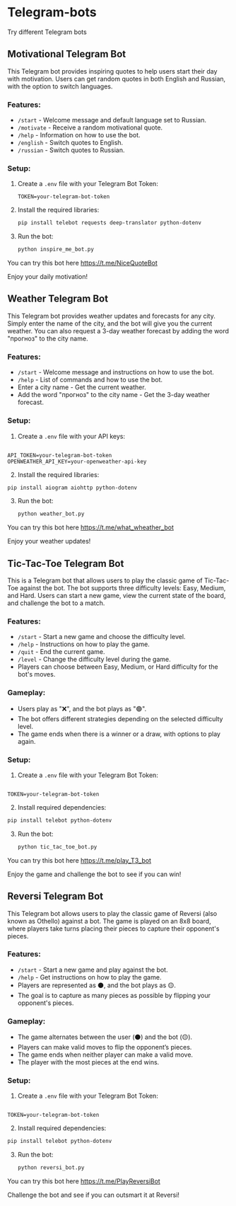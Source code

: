 # Telegram-bots
Try different Telegram bots

## Motivational Telegram Bot

This Telegram bot provides inspiring quotes to help users start their day with motivation. Users can get random quotes in both English and Russian, with the option to switch languages.

### Features:

* `/start` - Welcome message and default language set to Russian.
* `/motivate` - Receive a random motivational quote.
* `/help` - Information on how to use the bot.
* `/english` - Switch quotes to English.
* `/russian` - Switch quotes to Russian.

### Setup:

1. Create a `.env` file with your Telegram Bot Token:

   ```
   TOKEN=your-telegram-bot-token
   ```
2. Install the required libraries:

   ```bash
   pip install telebot requests deep-translator python-dotenv
   ```
3. Run the bot:

   ```bash
   python inspire_me_bot.py
   ```
You can try this bot here https://t.me/NiceQuoteBot

Enjoy your daily motivation!

## Weather Telegram Bot

This Telegram bot provides weather updates and forecasts for any city. Simply enter the name of the city, and the bot will give you the current weather. You can also request a 3-day weather forecast by adding the word "прогноз" to the city name.

### Features:
- `/start` - Welcome message and instructions on how to use the bot.
- `/help` - List of commands and how to use the bot.
- Enter a city name - Get the current weather.
- Add the word "прогноз" to the city name - Get the 3-day weather forecast.

### Setup:
1. Create a `.env` file with your API keys:
```

API_TOKEN=your-telegram-bot-token
OPENWEATHER_API_KEY=your-openweather-api-key

````
2. Install the required libraries:
```bash
pip install aiogram aiohttp python-dotenv
````

3. Run the bot:

   ```bash
   python weather_bot.py
   ```
You can try this bot here https://t.me/what_wheather_bot

Enjoy your weather updates!

## Tic-Tac-Toe Telegram Bot

This is a Telegram bot that allows users to play the classic game of Tic-Tac-Toe against the bot. The bot supports three difficulty levels: Easy, Medium, and Hard. Users can start a new game, view the current state of the board, and challenge the bot to a match.

### Features:
- `/start` - Start a new game and choose the difficulty level.
- `/help` - Instructions on how to play the game.
- `/quit` - End the current game.
- `/level` - Change the difficulty level during the game.
- Players can choose between Easy, Medium, or Hard difficulty for the bot's moves.
  
### Gameplay:
- Users play as "❌", and the bot plays as "🟢".
- The bot offers different strategies depending on the selected difficulty level.
- The game ends when there is a winner or a draw, with options to play again.

### Setup:
1. Create a `.env` file with your Telegram Bot Token:
```

TOKEN=your-telegram-bot-token

````
2. Install required dependencies:
```bash
pip install telebot python-dotenv
````

3. Run the bot:

   ```bash
   python tic_tac_toe_bot.py
   ```

You can try this bot here https://t.me/play_T3_bot

Enjoy the game and challenge the bot to see if you can win!

## Reversi Telegram Bot

This Telegram bot allows users to play the classic game of Reversi (also known as Othello) against a bot. The game is played on an 8x8 board, where players take turns placing their pieces to capture their opponent's pieces.

### Features:
- `/start` - Start a new game and play against the bot.
- `/help` - Get instructions on how to play the game.
- Players are represented as ⚫, and the bot plays as 🟡.
- The goal is to capture as many pieces as possible by flipping your opponent's pieces.

### Gameplay:
- The game alternates between the user (⚫) and the bot (🟡).
- Players can make valid moves to flip the opponent’s pieces.
- The game ends when neither player can make a valid move.
- The player with the most pieces at the end wins.

### Setup:
1. Create a `.env` file with your Telegram Bot Token:
```

TOKEN=your-telegram-bot-token

````
2. Install required dependencies:
```bash
pip install telebot python-dotenv
````

3. Run the bot:

   ```bash
   python reversi_bot.py
   ```
You can try this bot here https://t.me/PlayReversiBot

Challenge the bot and see if you can outsmart it at Reversi!


